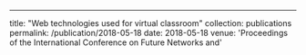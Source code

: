 ---
title: "Web technologies used for virtual classroom"
collection: publications
permalink: /publication/2018-05-18
date: 2018-05-18
venue: 'Proceedings of the International Conference on Future Networks and'